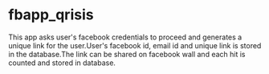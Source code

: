 fbapp_qrisis
============
This app asks user's facebook credentials to proceed and generates a unique link for the user.User's facebook id, email id and unique link is stored in the database.The link can be shared on facebook wall and each hit is counted and stored in database.
